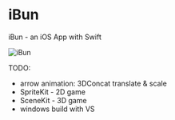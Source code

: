 # iBun
iBun - an iOS App with Swift


![iBun](https://raw.githubusercontent.com/privet56/iBun/master/ibun.gif)

TODO:
- arrow animation: 3DConcat translate & scale
- SpriteKit - 2D game
- SceneKit - 3D game
- windows build with VS
